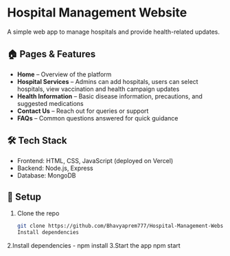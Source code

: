 # Hospital Management Website

A simple web app to manage hospitals and provide health-related updates.

## 🏠 Pages & Features
- **Home** – Overview of the platform  
- **Hospital Services** – Admins can add hospitals, users can select hospitals, view vaccination and health campaign updates  
- **Health Information** – Basic disease information, precautions, and suggested medications  
- **Contact Us** – Reach out for queries or support  
- **FAQs** – Common questions answered for quick guidance  

## 🛠 Tech Stack
- Frontend: HTML, CSS, JavaScript (deployed on Vercel)  
- Backend: Node.js, Express  
- Database: MongoDB  

## 🔧 Setup
1. Clone the repo  
   ```bash
   git clone https://github.com/Bhavyaprem777/Hospital-Management-Website.git
   Install dependencies
2.Install dependencies - npm install
3.Start the app
       npm start




